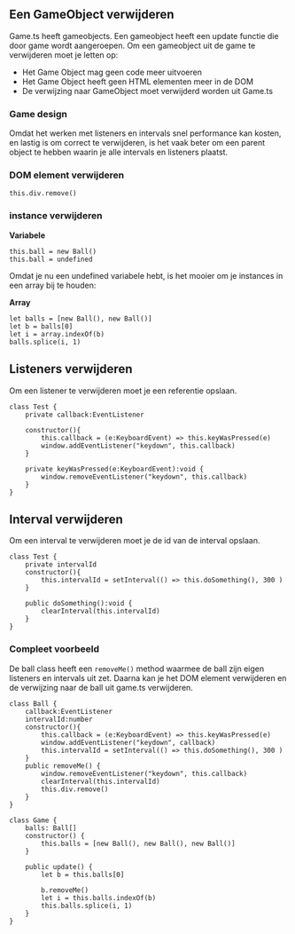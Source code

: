 ## Een GameObject verwijderen

Game.ts heeft gameobjects. Een gameobject heeft een update functie die door game wordt aangeroepen. Om een gameobject uit de game te verwijderen moet je letten op:

- Het Game Object mag geen code meer uitvoeren
- Het Game Object heeft geen HTML elementen meer in de DOM
- De verwijzing naar GameObject moet verwijderd worden uit Game.ts

### Game design

Omdat het werken met listeners en intervals snel performance kan kosten, en lastig is om correct te verwijderen, is het vaak beter om een parent object te hebben waarin je alle intervals en listeners plaatst. 

### DOM element verwijderen

```
this.div.remove()
```

### instance verwijderen

**Variabele**
```
this.ball = new Ball()
this.ball = undefined
```
Omdat je nu een undefined variabele hebt, is het mooier om je instances in een array bij te houden:

**Array**
```
let balls = [new Ball(), new Ball()]
let b = balls[0]
let i = array.indexOf(b)
balls.splice(i, 1)
```

## Listeners verwijderen

Om een listener te verwijderen moet je een referentie opslaan.
```
class Test {
    private callback:EventListener

    constructor(){
        this.callback = (e:KeyboardEvent) => this.keyWasPressed(e)
        window.addEventListener("keydown", this.callback)
    }

    private keyWasPressed(e:KeyboardEvent):void {
        window.removeEventListener("keydown", this.callback)
    }
}
```

## Interval verwijderen

Om een interval te verwijderen moet je de id van de interval opslaan.
```
class Test {
    private intervalId
    constructor(){
        this.intervalId = setInterval(() => this.doSomething(), 300 )
    }

    public doSomething():void {
        clearInterval(this.intervalId)
    }
}
```

### Compleet voorbeeld

De ball class heeft een `removeMe()` method waarmee de ball zijn eigen listeners en intervals uit zet.
Daarna kan je het DOM element verwijderen en de verwijzing naar de ball uit game.ts verwijderen.

```
class Ball {
    callback:EventListener
    intervalId:number
    constructor(){
        this.callback = (e:KeyboardEvent) => this.keyWasPressed(e)
        window.addEventListener("keydown", callback)
        this.intervalId = setInterval(() => this.doSomething(), 300 )
    }
    public removeMe() {
        window.removeEventListener("keydown", this.callback)
        clearInterval(this.intervalId)
        this.div.remove()
    }
}

class Game {
	balls: Ball[]
	constructor() { 
		this.balls = [new Ball(), new Ball(), new Ball()]
	}

	public update() {
        let b = this.balls[0]

        b.removeMe()
		let i = this.balls.indexOf(b)
		this.balls.splice(i, 1)
	}
}
```